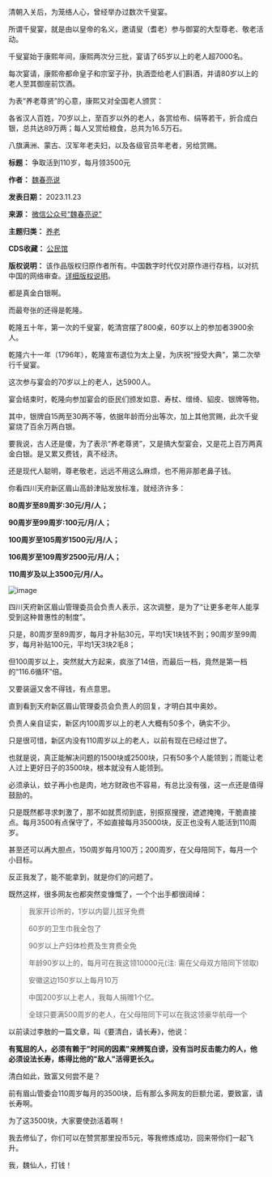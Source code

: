清朝入关后，为笼络人心，曾经举办过数次千叟宴。


所谓千叟宴，就是由以皇帝的名义，邀请叟（耆老）参与御宴的大型尊老、敬老活动。


千叟宴始于康熙年间，康熙两次分三批，宴请了65岁以上的老人超7000名。


每次宴请，康熙帝都命皇子和宗室子孙，执酒壶给老人们斟酒，并请80岁以上的老人至其御座前饮酒。 


为表“养老尊贤”的心意，康熙又对全国老人颁赏：


各省汉人百姓，70岁以上，至百岁以外的老人，各赏给布、绢等若干，折合成白银，总共达89万两；每人又赏给粮食，总共为16.5万石。


八旗满洲、蒙古、汉军年老夫妇，以及各级官员年老者，另给赏赐。




**标题：** 争取活到110岁，每月领3500元  

**作者：** [魏春亮说](https://chinadigitaltimes.net/space/魏春亮说)  

**发表日期：** 2023.11.23  

**来源：** [微信公众号“魏春亮说”](https://web.archive.org/web/https://mp.weixin.qq.com/s/2CX0ZhHRCxRVpMByU9WtNw)  

**主题归类：** [养老](https://chinadigitaltimes.net/space/养老)  

**CDS收藏：** [公民馆](https://chinadigitaltimes.net/space/%E5%85%AC%E6%B0%91%E9%A6%86)  

**版权说明：** 该作品版权归原作者所有。中国数字时代仅对原作进行存档，以对抗中国的网络审查。[详细版权说明](https://chinadigitaltimes.net/chinese/copyright)。


都是真金白银啊。


而最夸张的还得是乾隆。


乾隆五十年，第一次的千叟宴，乾清宫摆了800桌，60岁以上的参加者3900余人。


乾隆六十一年（1796年），乾隆宣布退位为太上皇，为庆祝“授受大典”，第二次举行千叟宴。


这次参与宴会的70岁以上的老人，达5900人。


宴会结束时，乾隆向参加宴会的臣民们颁发如意、寿杖、缯绮、貂皮、银牌等物。


其中，银牌自15两至30两不等，依据年龄而分出等次，加上其他赏赐，此次千叟宴烧了百余万两白银。


要我说，古人还是傻，为了表示“养老尊贤”，又是搞大型宴会，又是花上百万两真金白银。是又累又费钱，真不经济。


还是现代人聪明，尊老敬老，远远不用这么麻烦，也不用非那老鼻子钱。


你看四川天府新区眉山高龄津贴发放标准，就经济许多：


**80周岁至89周岁:30元/月/人；** 


**90周岁至99周岁:100元/月/人；** 


**100周岁至105周岁1500元/月/人；** 


**106周岁至109周岁2500元/月/人；** 


**110周岁及以上3500元/月/人。** 


![image](https://chinadigitaltimes.net/chinese/files/2023/11/post-702525-655f380d5495f.)


四川天府新区眉山管理委员会负责人表示，这次调整，是为了“让更多老年人能享受到这种普惠性的制度”。


只是，80周岁至89周岁，每月才补贴30元，平均1天1块钱不到；90周岁至99周岁，每月补贴100元，平均1天3块2毛8；


但100周岁以上，突然就大方起来，疯涨了14倍，而最后一档，竟然是第一档的“116.6循环”倍。


又要装逼又舍不得钱，有点意思。


直到看到天府新区眉山管理委员会负责人的回复，才明白其中奥妙。


负责人亲自证实，新区内100周岁以上的老人大概有50多个，确实不少。


只是很可惜，新区内没有110周岁以上的老人，以前有现在已经过世了。


也就是说，真正能解决问题的1500块或2500块，只有50多个人能领到；而能让老人过上更好日子的3500块，根本就没有人能领到。


必须承认，蚊子再小也是肉，地方财政也不容易，有总比没有强，这一点还是值得鼓励的。


只是既然都寻求刺激了，那不如就贯彻到底，别抠抠搜搜，遮遮掩掩，干脆直接点。每月3500有点保守了，不如直接每月35000块，反正也没有人能活到110周岁。


甚至还可以再大胆点，150周岁每月100万；200周岁，在父母陪同下，每月一个小目标。


反正我发了，能不能拿到，就是你们的问题了。


既然这样，很多网友也都突然变慷慨了，一个个出手都很阔绰：



> 
> 我家开诊所的，1岁以内婴儿拔牙免费
> 
> 
> 60岁的卫生巾我全包了
> 
> 
> 90岁以上产妇体检费及生育费全免
> 
> 
> 年龄90岁以上的，每月可在我这领10000元(注: 需在父母双方陪同下领取)
> 
> 
> 安徽这边150岁以上每月10万
> 
> 
> 中国200岁以上老人，我每人捐赠1个亿。
> 
> 
> 全球只要满500周岁的老人，在父母陪同下可以在我这领豪华航母一个
> 
> 
> 


以前读过李敖的一篇文章，叫《要清白，请长寿》，他说：


**有冤屈的人，必须有赖于"时间的因素"来辨冤白谤，没有当时反击能力的人，他必须设法长寿，练得比他的"敌人"活得更长久。** 


清白如此，致富又何尝不是？


前有眉山管委会110周岁每月的3500块，后有那么多网友的巨额允诺，要致富，请长寿啊。


为了这3500块，大家要使劲活着啊！


我去修仙了，你们可以在赞赏那里投币5元，等我修炼成功，回来带你们一起飞升。


我，魏仙人，打钱！

